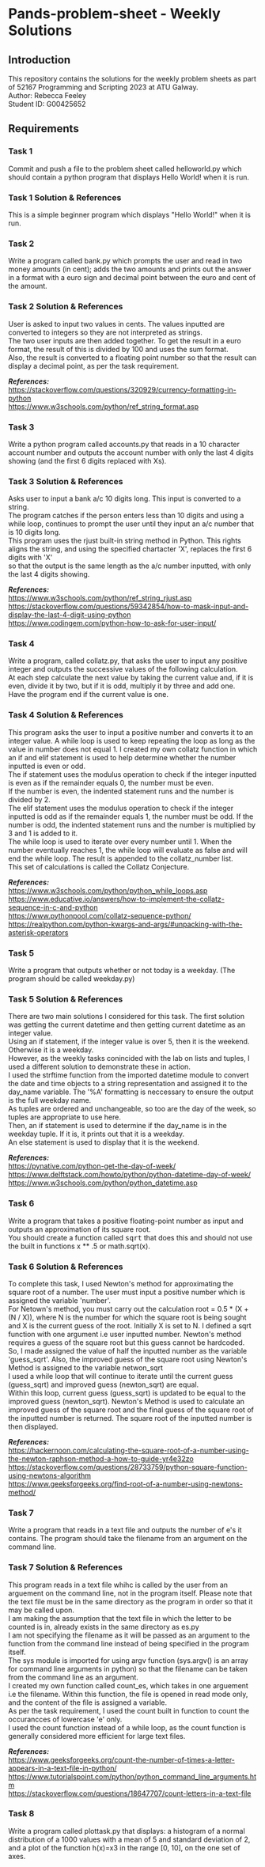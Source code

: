 # Pands-problem-sheet - Weekly Solutions

## Introduction
This repository contains the solutions for the weekly problem sheets as part of 52167 Programming and Scripting 2023 at ATU Galway.  
Author: Rebecca Feeley  
Student ID: G00425652

## Requirements  


### Task 1  
Commit and push a file to the problem sheet called helloworld.py which should contain a python program that displays Hello World! when it is run.  

### Task 1 Solution & References  
This is a simple beginner program which displays "Hello World!" when it is run.
  
### Task 2
Write a program called bank.py which prompts the user and read in two money amounts (in cent); adds the two amounts and prints out the answer in a format with a euro 
sign and decimal point between the euro and cent of the amount.

### Task 2 Solution & References
User is asked to input two values in cents. The values inputted are converted to integers so they are not interpreted as strings.  
The two user inputs are then added together. To get the result in a euro format, the result of this is divided by 100 and uses the sum format.  
Also, the result is converted to a floating point number so that the result can display a decimal point, as per the task requirement.  

***References:***      
https://stackoverflow.com/questions/320929/currency-formatting-in-python  
https://www.w3schools.com/python/ref_string_format.asp    
  
### Task 3 
Write a python program called accounts.py that reads in a 10 character account number and outputs the account number with only the last 4 digits showing 
(and the first 6 digits replaced with Xs).

### Task 3 Solution & References
Asks user to input a bank a/c 10 digits long. This input is converted to a string.   
The program catches if the person enters less than 10 digits and using a while loop, continues to prompt the user until they input an a/c number that is 10 digits long.  
This program uses the rjust built-in string method in Python. This rights aligns the string, and using the specified chartacter 'X', replaces the first 6 digits with 'X'  
so that the output is the same length as the a/c number inputted, with only the last 4 digits showing.  

***References:***   
https://www.w3schools.com/python/ref_string_rjust.asp   
https://stackoverflow.com/questions/59342854/how-to-mask-input-and-display-the-last-4-digit-using-python    
https://www.codingem.com/python-how-to-ask-for-user-input/

### Task 4
Write a program, called collatz.py, that asks the user to input any positive integer and outputs the successive values of the following calculation.  
At each step calculate the next value by taking the current value and, if it is even, divide it by two, but if it is odd, multiply it by three and add one.  
Have the program end if the current value is one.

### Task 4 Solution & References
This program asks the user to input a positive number and converts it to an integer value. A while loop is used to keep repeating the loop as long as the value in number does not equal 1.
I created my own collatz function in which an if and elif statement is used to help determine whether the number inputted is even or odd.  
The if statement uses the modulus operation to check if the integer inputted is even as if the remainder equals 0, the number must be even.   
If the number is even, the indented statement runs and the number is divided by 2.  
The elif statement uses the modulus operation to check if the integer inputted is odd as if the remainder equals 1, the number must be odd.
If the number is odd, the indented statement runs and the number is multiplied by 3 and 1 is added to it.  
The while loop is used to iterate over every number until 1. When the number eventually reaches 1, the while loop will evaluate as false and will end the while loop. The result is appended to the collatz_number list.    
This set of calculations is called the Collatz Conjecture.   

***References:***   
https://www.w3schools.com/python/python_while_loops.asp  
https://www.educative.io/answers/how-to-implement-the-collatz-sequence-in-c-and-python  
https://www.pythonpool.com/collatz-sequence-python/  
https://realpython.com/python-kwargs-and-args/#unpacking-with-the-asterisk-operators

### Task 5
Write a program that outputs whether or not today is a weekday. (The program should be called weekday.py)    

### Task 5 Solution & References
There are two main solutions I considered for this task. The first solution was getting the current datetime and then getting current datetime as an integer value.  
Using an if statement, if the integer value is over 5, then it is the weekend. Otherwise it is a weekday.  
However, as the weekly tasks conincided with the lab on lists and tuples, I used a different solution to demonstrate these in action.  
I used the strftime function from the imported datetime module to convert the date and time objects to a string representation and assigned it to the day_name variable.
The '%A' formatting is neccessary to ensure the output is the full weekday name.   
As tuples are ordered and unchangeable, so too are the day of the week, so tuples are appropriate to use here.  
Then, an if statement is used to determine if the day_name is in the weekday tuple. If it is, it prints out that it is a weekday.  
An else statement is used to display that it is the weekend.  

***References:***   
https://pynative.com/python-get-the-day-of-week/  
https://www.delftstack.com/howto/python/python-datetime-day-of-week/  
https://www.w3schools.com/python/python_datetime.asp  


### Task 6   
Write a program that takes a positive floating-point number as input and outputs an approximation of its square root.  
You should create a function called <tt>sqrt</tt> that does this and should not use the built in functions x ** .5 or math.sqrt(x).  

### Task 6 Solution & References
To complete this task, I used Newton's method for approximating the square root of a number. The user must input a positive number which is assigned the variable 'number'.    
For Netown's method, you must carry out the calculation root = 0.5 * (X + (N / X)), where N is the number for which the square root is being sought and X is the current guess of the root. Initially X is set to N. 
I defined a sqrt function with one argument i.e user inputted number. Newton's method requires a guess of the square root but this guess cannot be hardcoded.  
So, I made assigned the value of half the inputted number as the variable 'guess_sqrt'. Also, the improved guess of the square root using Newton's Method is assigned to the variable netwon_sqrt  
I used a while loop that will continue to iterate until the current guess (guess_sqrt) and improved guess (newton_sqrt) are equal.  
Within this loop, current guess (guess_sqrt) is updated to be equal to the improved guess (newton_sqrt).
Newton's Method is used to calculate an improved guess of the square root and the final guess of the square root of the inputted number is returned.
The square root of the inputted number is then displayed.  

***References:***  
https://hackernoon.com/calculating-the-square-root-of-a-number-using-the-newton-raphson-method-a-how-to-guide-yr4e32zo
https://stackoverflow.com/questions/28733759/python-square-function-using-newtons-algorithm  
https://www.geeksforgeeks.org/find-root-of-a-number-using-newtons-method/  

### Task 7  
Write a program that reads in a text file and outputs the number of e's it contains. The program should take the filename from an argument on the command line.  

### Task 7 Solution & References
This program reads in a text file whihc is called by the user from an arguement on the command line, not in the program itself.
Please note that the text file must be in the same directory as the program in order so that it may be called upon.   
I am making the assumption that the text file in which the letter to be counted is in, already exists in the same directory as es.py  
I am not specifying the filename as it will be passed as an argument to the function from the command line instead of being specified in the program itself.   
The sys module is imported for using argv function (sys.argv() is an array for command line arguments in python) so that the filename can be taken from the command line as an argument.    
I created my own function called count_es, which takes in one arguement i.e the filename. Within this function, the file is opened in read mode only, and the content of the file is assigned a variable.    
As per the task requirement, I used the count built in function to count the occurancces of lowercase 'e' only.  
I used the count function instead of a while loop, as the count function is generally considered more efficient for large text files.    
   
***References:***   
https://www.geeksforgeeks.org/count-the-number-of-times-a-letter-appears-in-a-text-file-in-python/  
https://www.tutorialspoint.com/python/python_command_line_arguments.htm  
https://stackoverflow.com/questions/18647707/count-letters-in-a-text-file  

### Task 8   
Write a program called plottask.py that displays: a histogram of a normal distribution of a 1000 values with a mean of 5 and standard deviation of 2,   
and a plot of the function  h(x)=x3 in the range [0, 10], on the one set of axes.  





